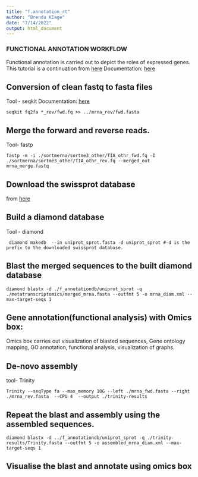 ```yaml
---
title: "f.annotation_rt"
author: "Brenda KIage"
date: "7/14/2022"
output: html_document
---
```


### FUNCTIONAL ANNOTATION WORKFLOW

Functional annotation is carried out to depict the roles of expressed genes.
This tutorial is a continuation from [here](https://github.com/Kiage24/EANBIT_RT/blob/main/mt_workflow.Rmd)
Documentation: [here](https://training.galaxyproject.org/training-material/topics/metagenomics/tutorials/metatranscriptomics/tutorial.html)

## Conversion of clean fastq to fasta files
Tool - seqkit
Documentation: [here](https://bioinf.shenwei.me/seqkit/usage/)

```{bash}
seqkit fq2fa *_rev/fwd.fq >> ../mrna_rev/fwd.fasta
```

## Merge the forward and reverse reads.
Tool- fastp

```{bash}
fastp -m -i ./sortmerna/sortme3_other/TIA_othr_fwd.fq -I ./sortmerna/sortme3_other/TIA_othr_rev.fq --merged_out mrna_merge.fastq
```

## Download the swissprot database
from [here](https://ftp.uniprot.org/pub/databases/uniprot/current_release/knowledgebase/complete/uniprot_sprot.fasta.gz)

## Build a diamond database 
Tool - diamond

```{bash}
 diamond makedb  --in uniprot_sprot.fasta -d uniprot_sprot #-d is the prefix to the downloaded swissprot database. 
```

## Blast the merged sequences to the built diamond database

```{bash}
diamond blastx -d ./f_annotationdb/uniprot_sprot -q ./metatranscriptomics/merged_mrna.fasta --outfmt 5 -o mrna_diam.xml --max-target-seqs 1 

```

## Gene annotation(functional analysis) with Omics box:

Omics box carries out visualization of blasted sequences, Gene ontology mapping, GO annotation, functional analysis, visualization of graphs.

## De-novo assembly

tool- Trinity

```{bash}
Trinity --seqType fa --max_memory 10G --left ./mrna_fwd.fasta --right ./mrna_rev.fasta  --CPU 4  --output ./trinity-results

```

## Repeat the blast and assembly using the assembled sequences.

```{bash}
diamond blastx -d ../f_annotationdb/uniprot_sprot -q ./trinity-results/Trinity.fasta --outfmt 5 -o assembled_mrna_diam.xml --max-target-seqs 1 

```

## Visualise the blast and annotate using omics box


